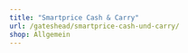 ```yaml
---
title: "Smartprice Cash & Carry"
url: /gateshead/smartprice-cash-und-carry/
shop: Allgemein
---
```

